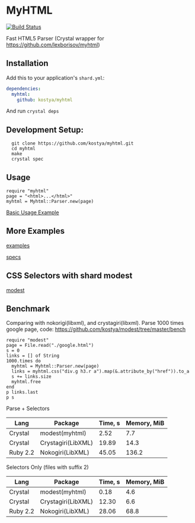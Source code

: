 # MyHTML

[![Build Status](https://travis-ci.org/kostya/myhtml.svg?branch=master)](http://travis-ci.org/kostya/myhtml)

Fast HTML5 Parser (Crystal wrapper for https://github.com/lexborisov/myhtml)

## Installation


Add this to your application's `shard.yml`:

```yaml
dependencies:
  myhtml:
    github: kostya/myhtml
```

And run `crystal deps`

## Development Setup:

```shell
  git clone https://github.com/kostya/myhtml.git
  cd myhtml
  make
  crystal spec
```

## Usage

```crystal
require "myhtml"
page = "<html>...</html>"
myhtml = Myhtml::Parser.new(page)
```

[Basic Usage Example](https://github.com/kostya/myhtml/tree/master/examples/usage.cr)

## More Examples

[examples](https://github.com/kostya/myhtml/tree/master/examples)

[specs](https://github.com/kostya/myhtml/tree/master/spec)

## CSS Selectors with shard modest

[modest](https://github.com/kostya/modest)

## Benchmark

Comparing with nokorigi(libxml), and crystagiri(libxml). Parse 1000 times google page, code: https://github.com/kostya/modest/tree/master/bench

```crystal
require "modest"
page = File.read("./google.html")
s = 0
links = [] of String
1000.times do
  myhtml = Myhtml::Parser.new(page)
  links = myhtml.css("div.g h3.r a").map(&.attribute_by("href")).to_a
  s += links.size
  myhtml.free
end
p links.last
p s
```

Parse + Selectors

| Lang     |  Package           | Time, s | Memory, MiB |
| -------- | ------------------ | ------- | ----------- |
| Crystal  | modest(myhtml)     | 2.52    | 7.7         |
| Crystal  | Crystagiri(LibXML) | 19.89   | 14.3        |
| Ruby 2.2 | Nokogiri(LibXML)   | 45.05   | 136.2       |

Selectors Only (files with suffix 2)

| Lang     |  Package           | Time, s | Memory, MiB |
| -------- | ------------------ | ------- | ----------- |
| Crystal  | modest(myhtml)     | 0.18    | 4.6         |
| Crystal  | Crystagiri(LibXML) | 12.30   | 6.6         |
| Ruby 2.2 | Nokogiri(LibXML)   | 28.06   | 68.8        |

